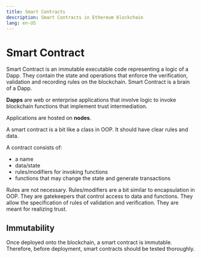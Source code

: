 ```yaml
---
title: Smart Contracts
description: Smart Contracts in Ethereum blockchain
lang: en-US
---
```


# Smart Contract

Smart Contract is an immutable executable code representing a logic of a Dapp.
They contain the state and operations that enforce the verification,
validation and recording rules on the blockchain.
Smart Contract is a brain of a Dapp.

**Dapps** are web or enterprise applications that involve logic to invoke
blockchain functions that implement trust intermediation.

Applications are hosted on **nodes**.

A smart contract is a bit like a class in OOP. It should have clear rules and
data.

A contract consists of:

- a name
- data/state
- rules/modifiers for invoking functions
- functions that may change the state and generate transactions

Rules are not necessary. Rules/modifiers are a bit similar to encapsulation in
OOP. They are gatekeepers that control access to data and functions. They allow
the specification of rules of validation and verification. They are meant for
realizing trust.

## Immutability

Once deployed onto the blockchain, a smart contract is immutable. Therefore,
before deployment, smart contracts should be tested thoroughly.